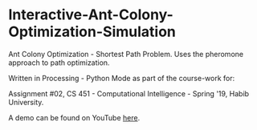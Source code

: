 # Interactive-Ant-Colony-Optimization-Simulation

Ant Colony Optimization - Shortest Path Problem. Uses the pheromone approach to path optimization.

Written in Processing - Python Mode as part of the course-work for:

Assignment #02, CS 451 - Computational Intelligence - Spring '19, Habib University.

A demo can be found on YouTube [here](https://www.youtube.com/watch?v=Dd_HzN8_IzE).
